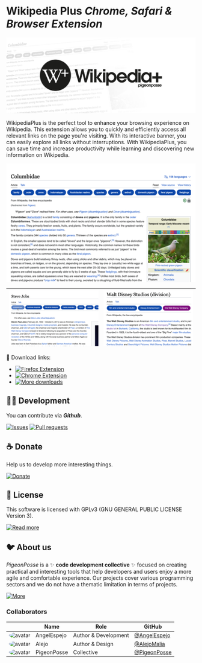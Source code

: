 <!--

██████╗ ██╗ ██████╗ ███████╗ ██████╗ ███╗   ██╗
██╔══██╗██║██╔════╝ ██╔════╝██╔═══██╗████╗  ██║
██████╔╝██║██║  ███╗█████╗  ██║   ██║██╔██╗ ██║
██╔═══╝ ██║██║   ██║██╔══╝  ██║   ██║██║╚██╗██║
██║     ██║╚██████╔╝███████╗╚██████╔╝██║ ╚████║
╚═╝     ╚═╝ ╚═════╝ ╚══════╝ ╚═════╝ ╚═╝  ╚═══╝

██████╗  ██████╗ ███████╗███████╗███████╗
██╔══██╗██╔═══██╗██╔════╝██╔════╝██╔════╝
██████╔╝██║   ██║███████╗███████╗█████╗
██╔═══╝ ██║   ██║╚════██║╚════██║██╔══╝
██║     ╚██████╔╝███████║███████║███████╗
╚═╝      ╚═════╝ ╚══════╝╚══════╝╚══════╝

█████╗█████╗█████╗█████╗█████╗█████╗█████╗█████╗
╚════╝╚════╝╚════╝╚════╝╚════╝╚════╝╚════╝╚════╝

██╗    ██╗██╗██╗  ██╗██╗██████╗ ███████╗██████╗ ██╗ █████╗
██║    ██║██║██║ ██╔╝██║██╔══██╗██╔════╝██╔══██╗██║██╔══██╗
██║ █╗ ██║██║█████╔╝ ██║██████╔╝█████╗  ██║  ██║██║███████║
██║███╗██║██║██╔═██╗ ██║██╔═══╝ ██╔══╝  ██║  ██║██║██╔══██║
╚███╔███╔╝██║██║  ██╗██║██║     ███████╗██████╔╝██║██║  ██║
 ╚══╝╚══╝ ╚═╝╚═╝  ╚═╝╚═╝╚═╝     ╚══════╝╚═════╝ ╚═╝╚═╝  ╚═╝

██████╗ ██╗     ██╗   ██╗███████╗
██╔══██╗██║     ██║   ██║██╔════╝
██████╔╝██║     ██║   ██║███████╗
██╔═══╝ ██║     ██║   ██║╚════██║
██║     ███████╗╚██████╔╝███████║
╚═╝     ╚══════╝ ╚═════╝ ╚══════╝

CREATED BY ANGELO
DEVELOPED BY PIGEONPOSSE

 -->

# Wikipedia Plus _Chrome, Safari & Browser Extension_

![HEADER Wikipedia Plus](docs/banner.png)

WikipediaPlus is the perfect tool to enhance your browsing experience on Wikipedia. This extension allows you to quickly and efficiently access all relevant links on the page you're visiting. With its interactive banner, you can easily explore all links without interruptions. With WikipediaPlus, you can save time and increase productivity while learning and discovering new information on Wikipedia.

![PIC Wikipedia Plus](docs/pic-2.png)

| ![PIC Wikipedia Plus](docs/pic-1.png) | ![PIC Wikipedia Plus](docs/pic-3.png) |
| ------------------------- | ------------------------- |

🧩 Download links:

- [![Firefox Extension](https://img.shields.io/badge/Firefox-grey?style=flat-square)](https://addons.mozilla.org/es/firefox/addon/wikipediaplus/)
- [![Chrome Extension](https://img.shields.io/badge/Chrome-grey?style=flat-square)](https://chrome.google.com/webstore/detail/wikipedia-%20/nnkleafalbcmeamobndfmcjhphipnnaj)
- [![More downloads](https://img.shields.io/badge/Download-grey?style=flat-square)](https://github.com/pigeonposse/wikipediaplus/releases/latest)

## 👨‍💻 Development

You can contribute via **_Github_**.

[![Issues](https://img.shields.io/badge/Issues-grey?style=flat-square)](https://github.com/pigeonposse/wikipediaplus/issues)
[![Pull requests](https://img.shields.io/badge/Pulls-grey?style=flat-square)](https://github.com/pigeonposse/wikipediaplus/pulls)

## ☕ Donate

Help us to develop more interesting things.

[![Donate](https://img.shields.io/badge/Donate-grey?style=flat-square)](https://pigeonposse.com/?popup=donate)

## 📜 License

This software is licensed with GPLv3 (GNU GENERAL PUBLIC LICENSE Version 3).

[![Read more](https://img.shields.io/badge/Read-more-grey?style=flat-square)](https://github.com/pigeonposse/wikipediaplus/blob/main/LICENSE)

## 🐦 About us

_PigeonPosse_ is a ✨ **code development collective** ✨ focused on creating practical and interesting tools that help developers and users enjoy a more agile and comfortable experience. Our projects cover various programming sectors and we do not have a thematic limitation in terms of projects.

[![More](https://img.shields.io/badge/Read-more-grey?style=flat-square)](https://github.com/PigeonPosse/PigeonPosse)

### Collaborators

|                                                                                    | Name        | Role         | GitHub                                         |
| ---------------------------------------------------------------------------------- | ----------- | ------------ | ---------------------------------------------- |
| <img src="https://github.com/AngelEspejo.png?size=72" style="border-radius:100%" alt="avatar"/> | AngelEspejo | Author & Development      | [@AngelEspejo](https://github.com/AngelEspejo) |
| <img src="<https://github.com/AlejoMalia.png?size=72>" alt="avatar" style="border-radius:100%"/>   | Alejo      | Author & Design      | [@AlejoMalia](https://github.com/AlejoMalia) |
| <img src="<https://github.com/PigeonPosse.png?size=72>" alt="avatar" style="border-radius:100%"/> | PigeonPosse | Collective   | [@PigeonPosse](https://github.com/PigeonPosse) |
